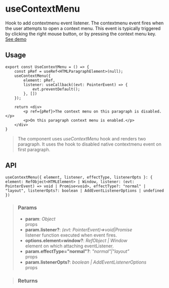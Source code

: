 # useContextMenu
Hook to add contextmenu event listener. The contextmenu event fires when the user attempts to open a context menu. This event is typically triggered by clicking the right mouse button, or by pressing the context menu key. [See demo](https://ndriadev.github.io/react-tools/#/hooks/events/useContextMenu)

## Usage

```tsx
export const UseContextMenu = () => {
	const pRef = useRef<HTMLParagraphElement>(null);
	useContextMenu({
		element: pRef,
		listener: useCallback((evt: PointerEvent) => {
			evt.preventDefault();
		}, [])
	});

	return <div>
		<p ref={pRef}>The context menu on this paragraph is disabled.</p>
		<p>On this paragraph context menu is enabled.</p>
	</div>
}
```

> The component uses _useContextMenu_ hook and renders two paragraph. It uses the hook to disabled native contextmenu event on first paragraph.


## API

```tsx
useContextMenu({ element, listener, effectType, listenerOpts }: { element: RefObject<HTMLElement> | Window, listener: (evt: PointerEvent) => void | Promise<void>, effectType?: "normal" | "layout", listenerOpts?: boolean | AddEventListenerOptions | undefined })
```

> ### Params
>
> - __param__: _Object_  
props
> - __param.listener?__: _(evt: PointerEvent)=>void|Promise<void>_  
listener function executed when event fires.
> - __options.element=window?__: _RefObject<HTMLElement> | Window_  
element on which attaching eventListener.
> - __param.effectType="normal"?__: _"normal"|"layout"_  
props
> - __param.listenerOpts?__: _boolean | AddEventListenerOptions_  
props
>

> ### Returns
>
> 
> 
>